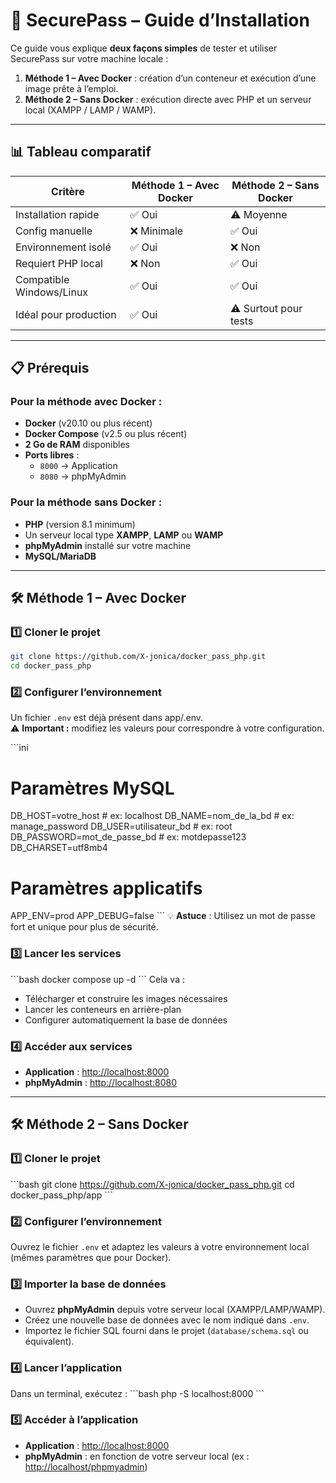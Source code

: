 # 🚀 SecurePass – Guide d’Installation

Ce guide vous explique **deux façons simples** de tester et utiliser SecurePass sur votre machine locale :

1. **Méthode 1 – Avec Docker** : création d’un conteneur et exécution d’une image prête à l’emploi.  
2. **Méthode 2 – Sans Docker** : exécution directe avec PHP et un serveur local (XAMPP / LAMP / WAMP).  

---

## 📊 Tableau comparatif

| Critère                  | Méthode 1 – Avec Docker | Méthode 2 – Sans Docker |
|--------------------------|------------------------|-------------------------|
| Installation rapide      | ✅ Oui                 | ⚠️ Moyenne              |
| Config manuelle          | ❌ Minimale            | ✅ Oui                  |
| Environnement isolé      | ✅ Oui                 | ❌ Non                  |
| Requiert PHP local       | ❌ Non                 | ✅ Oui                  |
| Compatible Windows/Linux | ✅ Oui                 | ✅ Oui                  |
| Idéal pour production    | ✅ Oui                 | ⚠️ Surtout pour tests   |

---

## 📋 Prérequis

### Pour la méthode avec Docker :
- **Docker** (v20.10 ou plus récent)  
- **Docker Compose** (v2.5 ou plus récent)  
- **2 Go de RAM** disponibles  
- **Ports libres** :
  - `8000` → Application  
  - `8080` → phpMyAdmin  

### Pour la méthode sans Docker :
- **PHP** (version 8.1 minimum)  
- Un serveur local type **XAMPP**, **LAMP** ou **WAMP**  
- **phpMyAdmin** installé sur votre machine  
- **MySQL/MariaDB**  

---

## 🛠️ Méthode 1 – Avec Docker

### 1️⃣ Cloner le projet
```bash
git clone https://github.com/X-jonica/docker_pass_php.git
cd docker_pass_php
```

### 2️⃣ Configurer l’environnement
Un fichier `.env` est déjà présent dans app/.env.  
⚠️ **Important :** modifiez les valeurs pour correspondre à votre configuration.

\`\`\`ini
# Paramètres MySQL
DB_HOST=votre_host            # ex: localhost
DB_NAME=nom_de_la_bd          # ex: manage_password
DB_USER=utilisateur_bd        # ex: root
DB_PASSWORD=mot_de_passe_bd   # ex: motdepasse123
DB_CHARSET=utf8mb4

# Paramètres applicatifs
APP_ENV=prod
APP_DEBUG=false
\`\`\`
💡 **Astuce** : Utilisez un mot de passe fort et unique pour plus de sécurité.

### 3️⃣ Lancer les services
\`\`\`bash
docker compose up -d
\`\`\`
Cela va :
- Télécharger et construire les images nécessaires  
- Lancer les conteneurs en arrière-plan  
- Configurer automatiquement la base de données  

### 4️⃣ Accéder aux services
- **Application** : [http://localhost:8000](http://localhost:8000)  
- **phpMyAdmin** : [http://localhost:8080](http://localhost:8080)  

---

## 🛠️ Méthode 2 – Sans Docker

### 1️⃣ Cloner le projet
\`\`\`bash
git clone https://github.com/X-jonica/docker_pass_php.git
cd docker_pass_php/app
\`\`\`

### 2️⃣ Configurer l’environnement
Ouvrez le fichier `.env` et adaptez les valeurs à votre environnement local (mêmes paramètres que pour Docker).

### 3️⃣ Importer la base de données
- Ouvrez **phpMyAdmin** depuis votre serveur local (XAMPP/LAMP/WAMP).  
- Créez une nouvelle base de données avec le nom indiqué dans `.env`.  
- Importez le fichier SQL fourni dans le projet (`database/schema.sql` ou équivalent).  

### 4️⃣ Lancer l’application
Dans un terminal, exécutez :
\`\`\`bash
php -S localhost:8000
\`\`\`

### 5️⃣ Accéder à l’application
- **Application** : [http://localhost:8000](http://localhost:8000)  
- **phpMyAdmin** : en fonction de votre serveur local (ex : [http://localhost/phpmyadmin](http://localhost/phpmyadmin))  
